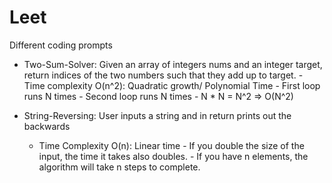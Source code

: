 # Leet
Different coding prompts

- Two-Sum-Solver: Given an array of integers nums and an integer target, return indices of the two numbers such that they add up to target.
      - Time complexity O(n^2): Quadratic growth/ Polynomial Time
            - First loop runs N times
            - Second loop runs N times
            - N * N = N^2 => O(N^2)

- String-Reversing: User inputs a string and in return prints out the backwards
    - Time Complexity O(n): Linear time
            - If you double the size of the input, the time it takes also doubles.
            - If you have n elements, the algorithm will take n steps to complete.
